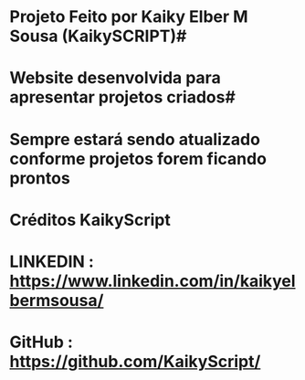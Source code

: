 # Projeto Feito por Kaiky Elber M Sousa (KaikySCRIPT)#

# Website desenvolvida para apresentar projetos criados#
# Sempre estará sendo atualizado conforme projetos forem ficando prontos #

# Créditos KaikyScript #

# LINKEDIN : https://www.linkedin.com/in/kaikyelbermsousa/ #

# GitHub : https://github.com/KaikyScript/ #